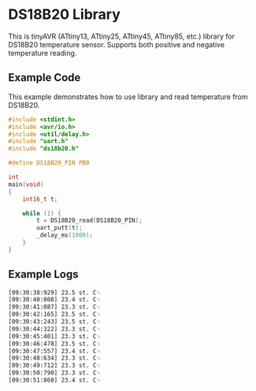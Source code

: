 # DS18B20 Library
This is tinyAVR (ATtiny13, ATtiny25, ATtiny45, ATtiny85, etc.) library for DS18B20 temperature sensor. Supports both positive and negative temperature reading.

## Example Code
This example demonstrates how to use library and read temperature from DS18B20.

```c
#include <stdint.h>
#include <avr/io.h>
#include <util/delay.h>
#include "uart.h"
#include "ds18b20.h"

#define	DS18B20_PIN	PB0

int
main(void)
{
	int16_t t;

	while (1) {
		t = DS18B20_read(DS18B20_PIN);
		uart_putt(t);
		_delay_ms(1000);
	}
}

```

## Example Logs

```bash
[09:30:38:929] 23.5 st. C␊
[09:30:40:008] 23.4 st. C␊
[09:30:41:087] 23.3 st. C␊
[09:30:42:165] 23.5 st. C␊
[09:30:43:243] 23.5 st. C␊
[09:30:44:322] 23.3 st. C␊
[09:30:45:401] 23.3 st. C␊
[09:30:46:478] 23.5 st. C␊
[09:30:47:557] 23.4 st. C␊
[09:30:48:634] 23.3 st. C␊
[09:30:49:712] 23.3 st. C␊
[09:30:50:790] 23.3 st. C␊
[09:30:51:868] 23.4 st. C␊
```

